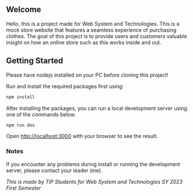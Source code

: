 ## Welcome

Hello, this is a project made for Web System and Technologies. This is a mock store website that features a seamless experience of purchasing clothes.
The goal of this project is to provide users and customers valuable insight on how an online store such as this works inside and out.

## Getting Started

Please have nodejs installed on your PC before cloning this project!

Run and install the required packages first using:
```bash
npm install
```

After installing the packages, you can run a local development server using one of the commands below.

```bash
npm run dev
```

Open [http://localhost:3000](http://localhost:3000) with your browser to see the result.

### Notes

If you encounter any problems during install or running the development server, please contact your leader (me).

*This is made by TIP Students for Web System and Technologies SY 2023 First Semester*
